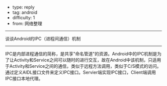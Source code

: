 - type: reply
- tag: android
- difficulty:  1
- from: 网络整理

--------

谈谈Android的IPC（进程间通信）机制

---------

IPC是内部进程通信的简称，是共享"命名管道"的资源。Android中的IPC机制是为了让Activity和Service之间可以随时的进行交互，故在Android中该机制，只适用于Activity和Service之间的通信，类似于远程方法调用，类似于C/S模式的访问。通过定义AIDL接口文件来定义IPC接口。Servier端实现IPC接口，Client端调用IPC接口本地代理。

